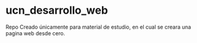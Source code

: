 # ucn_desarrollo_web
Repo Creado únicamente para material de estudio, en el cual se creara una pagina web desde cero.
